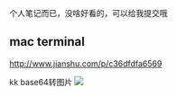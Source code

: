 个人笔记而已，没啥好看的，可以给我提交哦

## mac terminal
http://www.jianshu.com/p/c36dfdfa6569


kk
base64转图片
<img src="data:image/jpg;base64,ZmxhZ3t4Y3Rmezg4MzEyN2QyNzI2MjZjOWFmN2Q3M2Q5M2JlMDBkZTQ3fX0=">